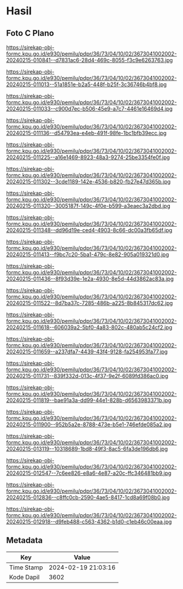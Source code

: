 # Hasil

## Foto C Plano

https://sirekap-obj-formc.kpu.go.id/e930/pemilu/pdpr/36/73/04/10/02/3673041002002-20240215-010841--d7831ac6-28d4-469c-8055-f3c9e6263763.jpg

https://sirekap-obj-formc.kpu.go.id/e930/pemilu/pdpr/36/73/04/10/02/3673041002002-20240215-011013--51a1851e-b2a5-448f-b25f-3c36746b4bf8.jpg

https://sirekap-obj-formc.kpu.go.id/e930/pemilu/pdpr/36/73/04/10/02/3673041002002-20240215-011033--c900d7ec-b506-45e9-a7c7-4461e16469d4.jpg

https://sirekap-obj-formc.kpu.go.id/e930/pemilu/pdpr/36/73/04/10/02/3673041002002-20240215-011136--d54793ea-e4eb-491f-98fe-1bc1bfb39ecc.jpg

https://sirekap-obj-formc.kpu.go.id/e930/pemilu/pdpr/36/73/04/10/02/3673041002002-20240215-011225--a16e1469-8923-48a3-9274-25be3354fe0f.jpg

https://sirekap-obj-formc.kpu.go.id/e930/pemilu/pdpr/36/73/04/10/02/3673041002002-20240215-011302--3cde1189-142e-4536-b820-fb27e47d365b.jpg

https://sirekap-obj-formc.kpu.go.id/e930/pemilu/pdpr/36/73/04/10/02/3673041002002-20240215-011320--3005187f-149c-4f0e-b599-a3eaec3a2dbd.jpg

https://sirekap-obj-formc.kpu.go.id/e930/pemilu/pdpr/36/73/04/10/02/3673041002002-20240215-011348--dd96d19e-ced4-4903-8c66-dc00a3fb65df.jpg

https://sirekap-obj-formc.kpu.go.id/e930/pemilu/pdpr/36/73/04/10/02/3673041002002-20240215-011413--f9bc7c20-5ba1-479c-8e82-905a019321d0.jpg

https://sirekap-obj-formc.kpu.go.id/e930/pemilu/pdpr/36/73/04/10/02/3673041002002-20240215-011436--8f93d39e-1e2a-4930-8e5d-44d3862ac83a.jpg

https://sirekap-obj-formc.kpu.go.id/e930/pemilu/pdpr/36/73/04/10/02/3673041002002-20240215-011522--8d7ba37c-7285-486b-a225-8b845317dc62.jpg

https://sirekap-obj-formc.kpu.go.id/e930/pemilu/pdpr/36/73/04/10/02/3673041002002-20240215-011618--606039a2-5bf0-4a83-802c-480ab5c24cf2.jpg

https://sirekap-obj-formc.kpu.go.id/e930/pemilu/pdpr/36/73/04/10/02/3673041002002-20240215-011659--a237dfa7-4439-43f4-9128-fa254953fa77.jpg

https://sirekap-obj-formc.kpu.go.id/e930/pemilu/pdpr/36/73/04/10/02/3673041002002-20240215-011731--839f332d-013c-4f37-9e2f-6089fd386ac0.jpg

https://sirekap-obj-formc.kpu.go.id/e930/pemilu/pdpr/36/73/04/10/02/3673041002002-20240215-011819--bae91a3a-dd99-44e1-828b-d6563983371b.jpg

https://sirekap-obj-formc.kpu.go.id/e930/pemilu/pdpr/36/73/04/10/02/3673041002002-20240215-011900--952b5a2e-8788-473e-b5e1-746efde085a2.jpg

https://sirekap-obj-formc.kpu.go.id/e930/pemilu/pdpr/36/73/04/10/02/3673041002002-20240215-013119--10318689-1bd8-49f3-8ac5-6fa3de196db6.jpg

https://sirekap-obj-formc.kpu.go.id/e930/pemilu/pdpr/36/73/04/10/02/3673041002002-20240215-012547--7c6ee826-e8a6-4e87-a20c-ffc346481bb9.jpg

https://sirekap-obj-formc.kpu.go.id/e930/pemilu/pdpr/36/73/04/10/02/3673041002002-20240215-012836--c8ffc0cb-2590-4ae5-8417-1cd8a69f08b0.jpg

https://sirekap-obj-formc.kpu.go.id/e930/pemilu/pdpr/36/73/04/10/02/3673041002002-20240215-012918--d9feb488-c563-4362-b1d0-c1eb46c00eaa.jpg


## Metadata

| Key        | Value               |
| ---------- | ------------------- |
| Time Stamp | 2024-02-19 21:03:16 |
| Kode Dapil | 3602                |



